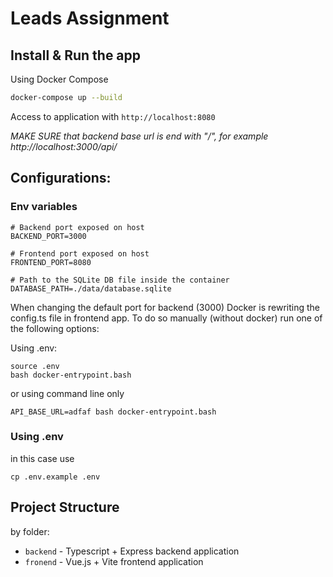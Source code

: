 
# Leads Assignment

## Install & Run the app

Using Docker Compose

```bash
docker-compose up --build
```

Access to application with ```http://localhost:8080```

*MAKE SURE that backend base url is end with "/", for example http://localhost:3000/api/*
## Configurations:

### Env variables

```
# Backend port exposed on host
BACKEND_PORT=3000

# Frontend port exposed on host
FRONTEND_PORT=8080

# Path to the SQLite DB file inside the container
DATABASE_PATH=./data/database.sqlite

```

When changing the default port for backend (3000) Docker is rewriting the config.ts file in frontend app. To do so manually (without docker) run one of the following options:

Using .env:
```
source .env
bash docker-entrypoint.bash
```
or using command line only
```
API_BASE_URL=adfaf bash docker-entrypoint.bash
```

### Using .env
in this case use 
```
cp .env.example .env
```


## Project Structure
by folder:
- ```backend``` - Typescript + Express backend application
- ```fronend``` - Vue.js + Vite frontend application

